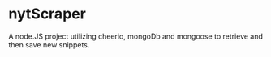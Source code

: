 # nytScraper
A node.JS project utilizing cheerio, mongoDb and mongoose to retrieve and then save new snippets.
